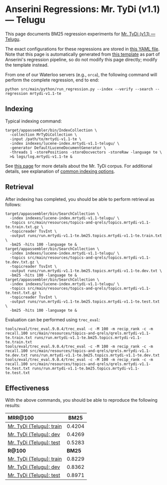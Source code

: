 # Anserini Regressions: Mr. TyDi (v1.1) &mdash; Telugu

This page documents BM25 regression experiments for [Mr. TyDi (v1.1) &mdash; Telugu](https://github.com/castorini/mr.tydi).

The exact configurations for these regressions are stored in [this YAML file](../src/main/resources/regression/mrtydi-v1.1-te.yaml).
Note that this page is automatically generated from [this template](../src/main/resources/docgen/templates/mrtydi-v1.1-te.template) as part of Anserini's regression pipeline, so do not modify this page directly; modify the template instead.

From one of our Waterloo servers (e.g., `orca`), the following command will perform the complete regression, end to end:

```
python src/main/python/run_regression.py --index --verify --search --regression mrtydi-v1.1-te
```

## Indexing

Typical indexing command:

```
target/appassembler/bin/IndexCollection \
  -collection MrTyDiCollection \
  -input /path/to/mrtydi-v1.1-te \
  -index indexes/lucene-index.mrtydi-v1.1-telugu/ \
  -generator DefaultLuceneDocumentGenerator \
  -threads 1 -storePositions -storeDocvectors -storeRaw -language te \
  >& logs/log.mrtydi-v1.1-te &
```

See [this page](https://github.com/castorini/mr.tydi) for more details about the Mr. TyDi corpus.
For additional details, see explanation of [common indexing options](common-indexing-options.md).

## Retrieval

After indexing has completed, you should be able to perform retrieval as follows:

```
target/appassembler/bin/SearchCollection \
  -index indexes/lucene-index.mrtydi-v1.1-telugu/ \
  -topics src/main/resources/topics-and-qrels/topics.mrtydi-v1.1-te.train.txt.gz \
  -topicreader TsvInt \
  -output runs/run.mrtydi-v1.1-te.bm25.topics.mrtydi-v1.1-te.train.txt \
  -bm25 -hits 100 -language te &
target/appassembler/bin/SearchCollection \
  -index indexes/lucene-index.mrtydi-v1.1-telugu/ \
  -topics src/main/resources/topics-and-qrels/topics.mrtydi-v1.1-te.dev.txt.gz \
  -topicreader TsvInt \
  -output runs/run.mrtydi-v1.1-te.bm25.topics.mrtydi-v1.1-te.dev.txt \
  -bm25 -hits 100 -language te &
target/appassembler/bin/SearchCollection \
  -index indexes/lucene-index.mrtydi-v1.1-telugu/ \
  -topics src/main/resources/topics-and-qrels/topics.mrtydi-v1.1-te.test.txt.gz \
  -topicreader TsvInt \
  -output runs/run.mrtydi-v1.1-te.bm25.topics.mrtydi-v1.1-te.test.txt \
  -bm25 -hits 100 -language te &
```

Evaluation can be performed using `trec_eval`:

```
tools/eval/trec_eval.9.0.4/trec_eval -c -M 100 -m recip_rank -c -m recall.100 src/main/resources/topics-and-qrels/qrels.mrtydi-v1.1-te.train.txt runs/run.mrtydi-v1.1-te.bm25.topics.mrtydi-v1.1-te.train.txt
tools/eval/trec_eval.9.0.4/trec_eval -c -M 100 -m recip_rank -c -m recall.100 src/main/resources/topics-and-qrels/qrels.mrtydi-v1.1-te.dev.txt runs/run.mrtydi-v1.1-te.bm25.topics.mrtydi-v1.1-te.dev.txt
tools/eval/trec_eval.9.0.4/trec_eval -c -M 100 -m recip_rank -c -m recall.100 src/main/resources/topics-and-qrels/qrels.mrtydi-v1.1-te.test.txt runs/run.mrtydi-v1.1-te.bm25.topics.mrtydi-v1.1-te.test.txt
```

## Effectiveness

With the above commands, you should be able to reproduce the following results:

| **MRR@100**                                                                                                  | **BM25**  |
|:-------------------------------------------------------------------------------------------------------------|-----------|
| [Mr. TyDi (Telugu): train](https://github.com/castorini/mr.tydi)                                             | 0.4204    |
| [Mr. TyDi (Telugu): dev](https://github.com/castorini/mr.tydi)                                               | 0.4269    |
| [Mr. TyDi (Telugu): test](https://github.com/castorini/mr.tydi)                                              | 0.5283    |
| **R@100**                                                                                                    | **BM25**  |
| [Mr. TyDi (Telugu): train](https://github.com/castorini/mr.tydi)                                             | 0.8229    |
| [Mr. TyDi (Telugu): dev](https://github.com/castorini/mr.tydi)                                               | 0.8362    |
| [Mr. TyDi (Telugu): test](https://github.com/castorini/mr.tydi)                                              | 0.8971    |
